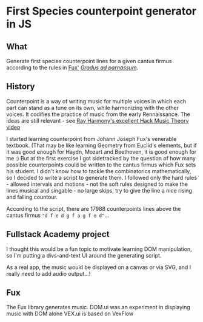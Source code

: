 First Species counterpoint generator in JS
==========================================

## What

Generate first species counterpoint lines for a given cantus firmus according to the rules in [Fux'](https://en.wikipedia.org/wiki/Johann_Joseph_Fux) [_Gradus ad parnassum_](https://books.wwnorton.com/books/detail.aspx?id=17569).

## History

Counterpoint is a way of writing music for multiple voices in which each part can stand as a tune on its own, while harmonizing with the other voices. It codifies the practice of music from the early Rennaissance. The ideas are still relevant - see [Ray Harmony's excellent Hack Music Theory video](https://www.youtube.com/watch?v=PI631Vq3qn4)

I started learning counterpoint from Johann Joseph Fux's venerable textbook. (That may be like learning Geometry from Euclid's elements, but if it was good enough for Haydn, Mozart and Beethoven, it is good enough for me :) But at the first exercise I got sidetracked by the question of how many possible counterpoints could be written to the cantus firmus which Fux sets his student. I didn't know how to tackle the combinatorics mathematically, so I decided to write a script to generate them. I followed only the hard rules - allowed intervals and motions - not the soft rules designed to make the lines musical and singable - no large skips, try to give the line a nice rising and falling countour.

According to the script, there are 17988 counterpoints lines above the cantus firmus `"d f e d g f a g f e d"`...

## Fullstack Academy project

I thought this would be a fun topic to motivate learning DOM manipulation, so I'm putting a divs-and-text UI around the generating script.

As a real app, the music would be displayed on a canvas or via SVG, and I really need to add audio output...!

## Fux

The Fux library generates music.
DOM.ui was an experiment in displaying music with DOM alone
VEX.ui is based on VexFlow
